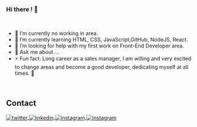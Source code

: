 ### Hi there ! 👋

<br>
<!--
**FernandoNamba/FernandoNamba** is a ✨ _special_ ✨ repository because its `README.md` (this file) appears on your GitHub profile.
Here are some ideas to get you started:
-->

- 🔭 I’m currently no working in area.
- 🌱 I’m currently learning HTML, CSS, JavaScript,GitHub, NodeJS, React. 
- 🤔 I’m looking for help with my first work on Front-End Developer area.
- 💬 Ask me about ...
- ⚡ Fun fact: Long career as a sales manager, I am willing and very excited to change areas and become a good developer, dedicating myself at all times. :facepunch:

<br>



## Contact

<a href="https://twitter.com/NambaFernando" target="__blank">
  <img align="center" src="https://img.shields.io/badge/-FernandoNamba-05122A?style=flat&logo=twitter" alt="twitter"/>  
</a>
<a href="https://www.linkedin.com/in/fernando-namba-95854121/" target="_blank">
  <img align="center" src="https://img.shields.io/badge/-FernandoNamba-05122A?style=flat&logo=linkedin" alt="linkedin"/>
</a>
<a href="https://www.instagram.com/fernandonamba/" target="_blank">
 <img align="center" src="https://img.shields.io/badge/-FernandoNamba-05122A?style=flat&logo=instagram" alt="instagram"/>
</a>
<a href="mailto:namba.fernando@gmail.com" target="_blank">
 <img align="center" src="https://img.shields.io/badge/-FernandoNamba-05122A?style=flat&logo=gmail" alt="instagram"/>
</a>

